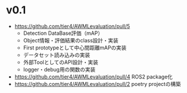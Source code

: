 # v0.1

- <https://github.com/tier4/AWMLevaluation/pull/5>
  - Detection DataBase評価（mAP）
  - Object情報・評価結果のclass設計・実装
  - First prototypeとして中心間距離mAPの実装
  - データセット読み込みの実装
  - 外部ToolとしてのAPI設計・実装
  - logger・debug用の関数の実装
- <https://github.com/tier4/AWMLevaluation/pull/4> ROS2 package化
- <https://github.com/tier4/AWMLevaluation/pull/2> poetry projectの構築
